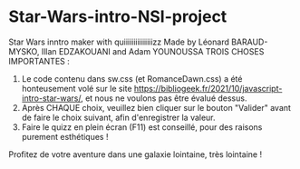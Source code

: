 # Star-Wars-intro-NSI-project
Star Wars inntro maker with quiiiiiiiiiiiiiiizz
Made by Léonard BARAUD-MYSKO, Illan EDZAKOUANI and Adam YOUNOUSSA
TROIS CHOSES IMPORTANTES :
1. Le code contenu dans sw.css (et RomanceDawn.css) a été honteusement volé sur le site https://bibliogeek.fr/2021/10/javascript-intro-star-wars/, et nous ne voulons pas être évalué dessus.
2. Après CHAQUE choix, veuillez bien cliquer sur le bouton "Valider" avant de faire le choix suivant, afin d'enregistrer la valeur.
3. Faire le quizz en plein écran (F11) est conseillé, pour des raisons purement esthétiques !

Profitez de votre aventure dans une galaxie lointaine, très lointaine !

